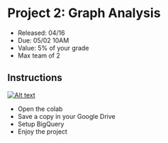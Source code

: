 # Project 2: Graph Analysis
* Released: 04/16
* Due: 05/02 10AM
* Value: 5% of your grade
* Max team of 2

## Instructions
[![Alt text](https://colab.research.google.com/assets/colab-badge.svg)](https://colab.research.google.com/github/zw2497/4111Project2/blob/master/Project2_s19_colab.ipynb)
* Open the colab
* Save a copy in your Google Drive
* Setup BigQuery
* Enjoy the project
